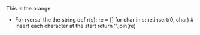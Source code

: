 This is the orange


- For rversal the the string 
def r(s):
    re = []
    for char in s:
        re.insert(0, char)  # Insert each character at the start
    return ''.join(re)